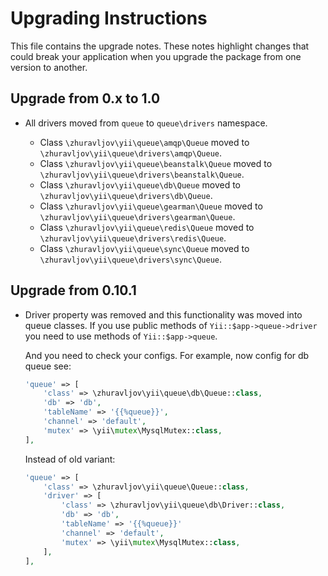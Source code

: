 Upgrading Instructions
======================

This file contains the upgrade notes. These notes highlight changes that could break your
application when you upgrade the package from one version to another.

Upgrade from 0.x to 1.0
-----------------------

* All drivers moved from `queue` to `queue\drivers` namespace.
  
  - Class `\zhuravljov\yii\queue\amqp\Queue` moved to `\zhuravljov\yii\queue\drivers\amqp\Queue`.
  - Class `\zhuravljov\yii\queue\beanstalk\Queue` moved to `\zhuravljov\yii\queue\drivers\beanstalk\Queue`.
  - Class `\zhuravljov\yii\queue\db\Queue` moved to `\zhuravljov\yii\queue\drivers\db\Queue`.
  - Class `\zhuravljov\yii\queue\gearman\Queue` moved to `\zhuravljov\yii\queue\drivers\gearman\Queue`.
  - Class `\zhuravljov\yii\queue\redis\Queue` moved to `\zhuravljov\yii\queue\drivers\redis\Queue`.
  - Class `\zhuravljov\yii\queue\sync\Queue` moved to `\zhuravljov\yii\queue\drivers\sync\Queue`.


Upgrade from 0.10.1
-------------------

* Driver property was removed and this functionality was moved into queue classes. If you use public
  methods of `Yii::$app->queue->driver` you need to use methods of `Yii::$app->queue`. 
  
  And you need to check your configs. For example, now config for db queue see:
  
  ```php
  'queue' => [
      'class' => \zhuravljov\yii\queue\db\Queue::class,
      'db' => 'db',
      'tableName' => '{{%queue}}',
      'channel' => 'default',
      'mutex' => \yii\mutex\MysqlMutex::class,
  ],
  ```
 
  Instead of old variant:
 
  ```php
  'queue' => [
      'class' => \zhuravljov\yii\queue\Queue::class,
      'driver' => [
          'class' => \zhuravljov\yii\queue\db\Driver::class,
          'db' => 'db',
          'tableName' => '{{%queue}}'
          'channel' => 'default',
          'mutex' => \yii\mutex\MysqlMutex::class,
      ],
  ],
  ```
  